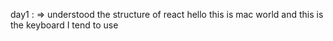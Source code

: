 day1 : => understood the structure of react
hello this is mac world and this is the keyboard I tend to use 